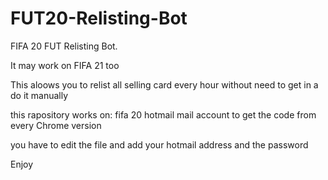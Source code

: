 # FUT20-Relisting-Bot
FIFA 20 FUT  Relisting Bot. 

It may work on FIFA 21 too

This aloows you to relist all selling card every hour without need to get in a do it manually

this rapository works on:
  fifa 20
  hotmail mail account to get the code from
  every Chrome version
  
  
  you have to edit the file and add your hotmail address and the password
  
  Enjoy
